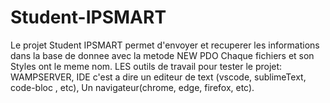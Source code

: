 # Student-IPSMART
Le projet Student IPSMART permet d'envoyer et recuperer les informations dans la base de donnee
avec la metode  NEW  PDO
Chaque fichiers et son Styles ont le meme nom.
LES outils de travail pour tester le projet:
WAMPSERVER,
IDE c'est a dire un editeur de text (vscode, sublimeText, code-bloc , etc),
Un navigateur(chrome, edge, firefox, etc).
